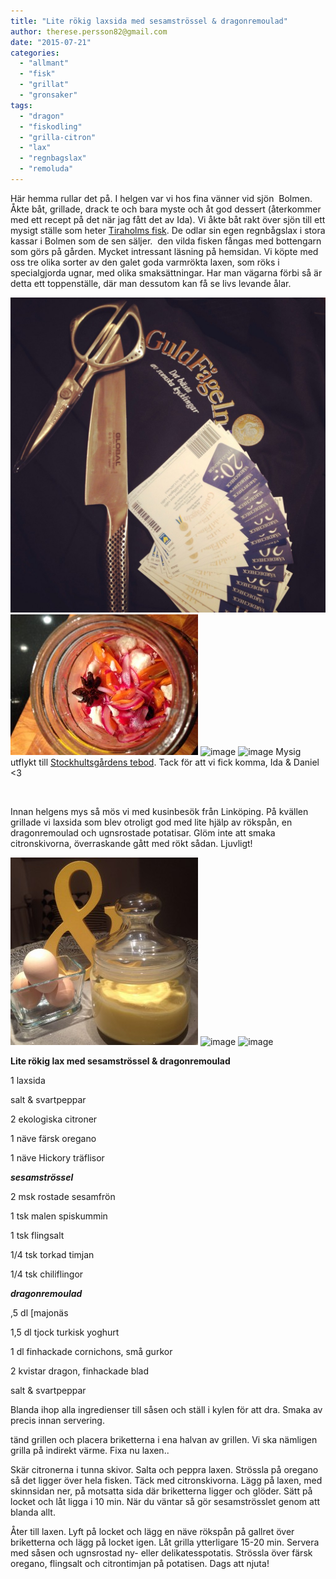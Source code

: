 ```yaml
---
title: "Lite rökig laxsida med sesamströssel & dragonremoulad"
author: therese.persson82@gmail.com
date: "2015-07-21"
categories: 
  - "allmant"
  - "fisk"
  - "grillat"
  - "gronsaker"
tags: 
  - "dragon"
  - "fiskodling"
  - "grilla-citron"
  - "lax"
  - "regnbagslax"
  - "remoluda"
---
```


Här hemma rullar det på. I helgen var vi hos fina vänner vid sjön  Bolmen. Åkte båt, grillade, drack te och bara myste och åt god dessert (återkommer med ett recept på det när jag fått det av Ida). Vi åkte båt rakt över sjön till ett mysigt ställe som heter [Tiraholms fisk](https://www.tiraholm.se/sve/index.php). De odlar sin egen regnbågslax i stora kassar i Bolmen som de sen säljer.  den vilda fisken fångas med bottengarn som görs på gården. Mycket intressant läsning på hemsidan. Vi köpte med oss tre olika sorter av den galet goda varmrökta laxen, som röks i specialgjorda ugnar, med olika smaksättningar. Har man vägarna förbi så är detta ett toppenställe, där man dessutom kan få se livs levande ålar.


![image](/static/img/image7-1024x1024.jpg)
![image](/static/img/image8-300x225.jpg)
![image](/static/img/image9-1020x1360.jpg)
![image](/static/img/image13.jpg)
Mysig utflykt till [Stockhultsgårdens tebod](https://www.stockhultgardenstebod.com/). Tack för att vi fick komma, Ida & Daniel <3

 

Innan helgens mys så mös vi med kusinbesök från Linköping. På kvällen grillade vi laxsida som blev otroligt god med lite hjälp av rökspån, en dragonremoulad och ugnsrostade potatisar. Glöm inte att smaka citronskivorna, överraskande gått med rökt sådan. Ljuvligt!


![image](/static/img/image4-e1427829854357-300x300.jpg)
![image](/static/img/image5-e1437558979826-1020x1360.jpg)
![image](/static/img/image6-e1437559027691-1020x1360.jpg)

**Lite rökig lax med sesamströssel & dragonremoulad**

1 laxsida

salt & svartpeppar

2 ekologiska citroner

1 näve färsk oregano

1 näve Hickory träflisor

_**sesamströssel**_

2 msk rostade sesamfrön

1 tsk malen spiskummin

1 tsk flingsalt

1/4 tsk torkad timjan

1/4 tsk chiliflingor

_**dragonremoulad**_

,5 dl [majonäs

1,5 dl tjock turkisk yoghurt

1 dl finhackade cornichons, små gurkor

2 kvistar dragon, finhackade blad

salt & svartpeppar

Blanda ihop alla ingredienser till såsen och ställ i kylen för att dra. Smaka av precis innan servering.

tänd grillen och placera briketterna i ena halvan av grillen. Vi ska nämligen grilla på indirekt värme. Fixa nu laxen..

Skär citronerna i tunna skivor. Salta och peppra laxen. Strössla på oregano så det ligger över hela fisken. Täck med citronskivorna. Lägg på laxen, med skinnsidan ner, på motsatta sida där briketterna ligger och glöder. Sätt på locket och låt ligga i 10 min. När du väntar så gör sesamströsslet genom att blanda allt.

Åter till laxen. Lyft på locket och lägg en näve rökspån på gallret över briketterna och lägg på locket igen. Låt grilla ytterligare 15-20 min. Servera med såsen och ugnsrostad ny- eller delikatesspotatis. Strössla över färsk oregano, flingsalt och citrontimjan på potatisen. Dags att njuta!
